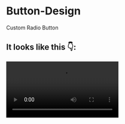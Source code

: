 # Button-Design
Custom Radio Button

## It looks like this 👇:
![](https://user-images.githubusercontent.com/94912743/173156646-aea1396d-75d8-435e-9cd8-614549dc13e8.mp4)
